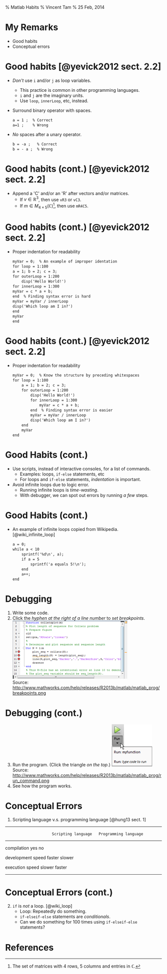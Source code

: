 % Matlab Habits
% Vincent Tam
% 25 Feb, 2014

# My Remarks

- Good habits
- Conceptual errors

# Good habits [@yevick2012 sect. 2.2]

- *Don't* use `i` and/or `j` as loop variables.
	- This practice is common in other programming languages.
	- `i` and `j` are the imaginary units.
	- Use `loop`, `innerLoop`, etc, instead.
- Surround binary operator with spaces.

	~~~{.matlab}
	a = 1 ;  % Correct
	a=1 ;    % Wrong
	~~~

- *No* spaces after a unary operator.

	~~~{.matlab}
	b = -a ;   % Correct
	b = - a ;  % Wrong
	~~~

# Good habits (cont.) [@yevick2012 sect. 2.2]

- Append a 'C' and/or an 'R' after vectors and/or matrices.
	- If $v \in \mathbb{R}^3$, then use `vR3` or `vC3`.
	- If $m \in M_{4 \times 5}(\mathbb{C})$[^matrix], then use `mR4C5`.

[^matrix]: The set of matrices with 4 rows, 5 columns and entries in $\mathbb{C}$.

# Good habits (cont.) [@yevick2012 sect. 2.2]

- Proper indentation for readability

	~~~{.matlab}
	myVar = 0;  % An example of improper identation
	for loop = 1:100
	a = 1; b = 2; c = 3;
	for outerLoop = 1:200
		disp('Hello World!')
	for innerLoop = 1:300
	myVar = c * a + b;
	end  % Finding syntax error is hard
	myVar = myVar / innerLoop
	disp('Which loop am I in?')
	end
	myVar
	end
	~~~

# Good habits (cont.) [@yevick2012 sect. 2.2]

- Proper indentation for readability

	~~~{.matlab}
	myVar = 0;  % Know the structure by preceding whitespaces
	for loop = 1:100
		a = 1; b = 2; c = 3;
		for outerLoop = 1:200
			disp('Hello World!')
			for innerLoop = 1:300
				myVar = c * a + b;
			end  % Finding syntax error is easier
			myVar = myVar / innerLoop
			disp('Which loop am I in?')
		end
		myVar
	end
	~~~

# Good Habits (cont.)

- Use scripts, instead of interactive consoles, for a list of commands.
	- Examples: loops, `if-else` statements, etc
	- For loops and `if-else` statements, *indentation* is important.
- Avoid infinite loops due to logic error.
	- Running infinite loops is *time-wasting*.
	- With debugger, we can spot out errors by running *a few* steps.

# Good Habits (cont.)

- An example of infinite loops copied from Wikipedia.
  [@wiki_infinite_loop]

	~~~{.matlab .numberLines}
	a = 0;
	while a < 10
		sprintf('%d\n', a);
		if a = 5
			sprintf('a equals 5!\n');
		end
		a++;
	end
	~~~

# Debugging

1. Write some code.
2. Click the *hyphen at the right of a line number* to *set breakpoints*.
	![Set breakpoints](output.png)\
   Source: <http://www.mathworks.com/help/releases/R2013b/matlab/matlab_prog/breakpoints.png>

# Debugging (cont.)

3. Run the program. (Click the triangle *on the top*.)
	![MATLAB's "Run" button](run_command.png)\
	Source: <http://www.mathworks.com/help/releases/R2013b/matlab/matlab_prog/run_command.png>
4. See how the program works.

# Conceptual Errors

1. Scripting language v.s. programming language [@hung13 sect. 1]

----------------------------------------------------------------------
                         Scripting language   Programming language    
----------------------- -------------------- -------------------------
compilation              yes                  no

development speed        faster               slower

execution speed          slower               faster
                                                                      
----------------------------------------------------------------------

# Conceptual Errors (cont.)

2. `if` is *not* a loop. [@wiki_loop]
	- Loop: Repeatedly do something.
	- `if-elseif-else` statements are *conditionals*.
	- Can we do something for 100 times using `if-elseif-else` statements?

# References

<!-- vim: set tw=70 wrap: -->
